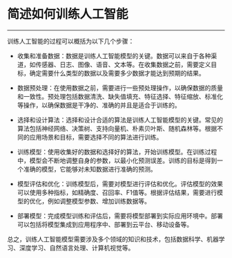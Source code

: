 # 简述如何训练人工智能

<hr>


训练人工智能的过程可以概括为以下几个步骤：

+ 收集和准备数据：数据是训练人工智能模型的关键。数据可以来自于各种渠道，如传感器、日志、图像、语音、文本等。在收集数据之前，需要定义目标，确定需要什么类型的数据以及需要多少数据才能达到预期的结果。

+ 数据预处理：在使用数据之前，需要进行一些预处理操作，以确保数据的质量和一致性。预处理包括数据清洗、缺失值填充、特征选择、特征缩放、标准化等操作，以确保数据是干净的、准确的并且是适合于训练的。

+ 选择和设计算法：选择和设计合适的算法是训练人工智能模型的关键。常见的算法包括神经网络、决策树、支持向量机、朴素贝叶斯、随机森林等。根据不同的应用场景和目标，需要选择不同的算法进行训练。

+ 训练模型：使用收集好的数据和选择好的算法，开始训练模型。在训练过程中，模型会不断地调整自身的参数，以最小化预测误差。训练的目标是得到一个准确的模型，它能够对未知数据进行准确的预测。

+ 模型评估和优化：训练模型后，需要对模型进行评估和优化。评估模型的效果可以使用多种指标，如精确度、召回率、F1值等。根据评估结果，需要进行模型的优化，例如调整模型参数、增加训练数据等。

+ 部署模型：完成模型训练和评估后，需要将模型部署到实际应用环境中。部署可以包括将模型集成到应用程序中、部署到云平台、移动设备等。

总之，训练人工智能模型需要涉及多个领域的知识和技术，包括数据科学、机器学习、深度学习、自然语言处理、计算机视觉等。
